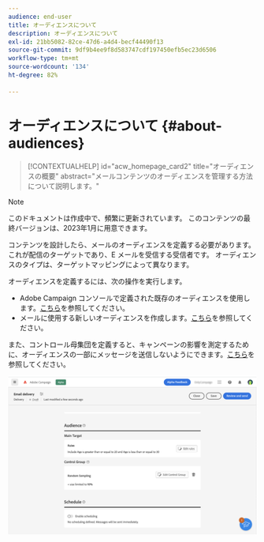 ```yaml
---
audience: end-user
title: オーディエンスについて
description: オーディエンスについて
exl-id: 21bb5082-82ce-47d6-a4d4-becf44490f13
source-git-commit: 9df9b4ee9f8d583747cdf197450efb5ec23d6506
workflow-type: tm+mt
source-wordcount: '134'
ht-degree: 82%

---
```


# オーディエンスについて {#about-audiences}

>[!CONTEXTUALHELP]
>id="acw_homepage_card2"
>title="オーディエンスの概要"
>abstract="メールコンテンツのオーディエンスを管理する方法について説明します。"

>[!NOTE]
>
>このドキュメントは作成中で、頻繁に更新されています。 このコンテンツの最終バージョンは、2023年1月に用意できます。

<!--
Audience only created for the delivery, not available later-->


<!--
Three ways:
* existing audience

Campaign or AEP Audiences

* create new on the fly

query like AEP segment builder (same component with campaign data)

* import from file

show use case with a new audience creation (or import from file?)

control groups like acc: exract, random, based on attribute
-->

コンテンツを設計したら、メールのオーディエンスを定義する必要があります。これが配信のターゲットであり、E メールを受信する受信者です。 オーディエンスのタイプは、ターゲットマッピングによって異なります。

オーディエンスを定義するには、次の操作を実行します。

* Adobe Campaign コンソールで定義された既存のオーディエンスを使用します。[こちら](add-audience.md)を参照してください。
* メールに使用する新しいオーディエンスを作成します。[こちら](segment-builder.md)を参照してください。

また、コントロール母集団を定義すると、キャンペーンの影響を測定するために、オーディエンスの一部にメッセージを送信しないようにできます。[こちら](control-group.md)を参照してください。

![](assets/about-audience.png)
